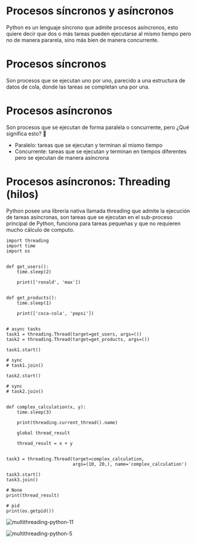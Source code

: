 # Procesos síncronos y asíncronos

Python es un lenguaje síncrono que admite procesos asíncronos, esto quiere decir que dos o más tareas pueden ejecutarse al mismo tiempo pero no de manera pararela, sino más bien de manera concurrente.

# Procesos síncronos

Son procesos que se ejecutan uno por uno, parecido a una estructura de datos de cola, donde las tareas se completan una por una.

# Procesos asíncronos

Son procesos que se ejecutan de forma paralela o concurrente, pero ¿Qué significa esto? 🤔

- Paralelo: tareas que se ejecutan y terminan al mismo tiempo
- Concurrente: tareas que se ejecutan y terminan en tiempos diferentes pero se ejecutan de manera asíncrona

# Procesos asíncronos: Threading (hilos)

Python posee una librería nativa llamada threading que admite la ejecución de tareas asíncronas, son tareas que se ejecutan en el sub-proceso principal de Python, funciona para tareas pequeñas y que no requieren mucho cálculo de computo.

```$
import threading
import time
import os


def get_users():
    time.sleep(2)

    print(['ronald', 'max'])


def get_products():
    time.sleep(1)

    print(['coca-cola', 'pepsi'])


# async tasks
task1 = threading.Thread(target=get_users, args=())
task2 = threading.Thread(target=get_products, args=())

task1.start()

# sync
# task1.join()

task2.start()

# sync
# task2.join()


def complex_calculation(x, y):
    time.sleep(3)

    print(threading.current_thread().name)

    global thread_result

    thread_result = x + y


task3 = threading.Thread(target=complex_calculation,
                         args=(10, 20,), name='complex_calculation')

task3.start()
task3.join()

# None
print(thread_result)

# pid
print(os.getpid())
```

![multithreading-python-11](https://github.com/itsronalds/python-course/assets/77751686/6bcb5822-8d9d-4b2b-b1bd-a8f1a230f9fb)

![multithreading-python-5](https://github.com/itsronalds/python-course/assets/77751686/f3fecadd-0a6e-43c8-af2b-dd6de5db8bcc)
